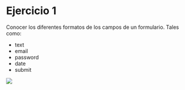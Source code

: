 # Ejercicio 1
Conocer los diferentes formatos de los campos de un formulario. Tales como:

- text
- email 
- password
- date
- submit

![](https://storage.googleapis.com/academia-geek-general-bucket/modulo-1/modulo_1_img_15.png)